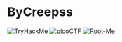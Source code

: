 # ByCreepss

[![TryHackMe](https://img.shields.io/badge/TryHackMe-%2314E956.svg?style=for-the-badge&logo=tryhackme&logoColor=white)](https://tryhackme.com/p/bycreepss)
[![picoCTF](https://img.shields.io/badge/picoCTF-Profile-blue?style=for-the-badge&logo=target&logoColor=white)](https://play.picoctf.org/users/bycreepss)
[![Root-Me](https://img.shields.io/badge/Root--Me-Visit%20My%20Profile-red?style=for-the-badge&logo=roots&logoColor=white)](https://www.root-me.org/ByCreepss?lang=fr)
